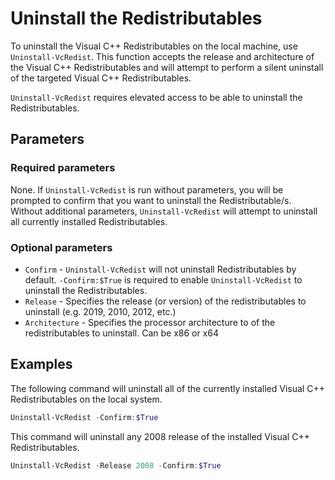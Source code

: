 # Uninstall the Redistributables

To uninstall the Visual C++ Redistributables on the local machine, use `Uninstall-VcRedist`. This function accepts the release and architecture of the Visual C++ Redistributables and will attempt to perform a silent uninstall of the targeted Visual C++ Redistributables.

`Uninstall-VcRedist` requires elevated access to be able to uninstall the Redistributables.

## Parameters

### Required parameters

None. If `Uninstall-VcRedist` is run without parameters, you will be prompted to confirm that you want to uninstall the Redistributable/s. Without additional parameters, `Uninstall-VcRedist` will attempt to uninstall all currently installed Redistributables.

### Optional parameters

* `Confirm` - `Uninstall-VcRedist` will not uninstall Redistributables by default. `-Confirm:$True` is required to enable `Uninstall-VcRedist` to uninstall the Redistributables.
* `Release` - Specifies the release (or version) of the redistributables to uninstall (e.g. 2019, 2010, 2012, etc.)
* `Architecture` - Specifies the processor architecture to of the redistributables to uninstall. Can be x86 or x64

## Examples

The following command will uninstall all of the currently installed Visual C++ Redistributables on the local system.

```powershell
Uninstall-VcRedist -Confirm:$True
```

This command will uninstall any 2008 release of the installed Visual C++ Redistributables.

```powershell
Uninstall-VcRedist -Release 2008 -Confirm:$True
```
